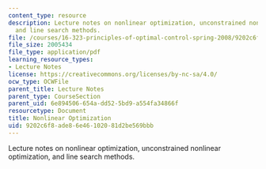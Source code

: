 ```yaml
---
content_type: resource
description: Lecture notes on nonlinear optimization, unconstrained nonlinear optimization,
  and line search methods.
file: /courses/16-323-principles-of-optimal-control-spring-2008/9202c6f8ade86e46102081d2be569bbb_lec1.pdf
file_size: 2005434
file_type: application/pdf
learning_resource_types:
- Lecture Notes
license: https://creativecommons.org/licenses/by-nc-sa/4.0/
ocw_type: OCWFile
parent_title: Lecture Notes
parent_type: CourseSection
parent_uid: 6e894506-654a-dd52-5bd9-a554fa34866f
resourcetype: Document
title: Nonlinear Optimization
uid: 9202c6f8-ade8-6e46-1020-81d2be569bbb
---
```

Lecture notes on nonlinear optimization, unconstrained nonlinear optimization, and line search methods.